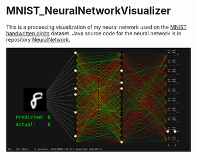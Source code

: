 # MNIST_NeuralNetworkVisualizer

This is a processing visualization of my neural network used on the <a href="http://yann.lecun.com/exdb/mnist/">MNIST handwritten digits</a> dataset. Java source code for the neural network is in repository <a href="https://github.com/alfandersen/NeuralNetwork">NeuralNetwork</a>.
<p> <img src="Screenshot.png" alt="Screenshot"> </p>

